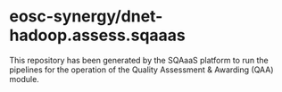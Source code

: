 # eosc-synergy/dnet-hadoop.assess.sqaaas
This repository has been generated by the SQAaaS platform to run the pipelines
for the operation of the
Quality Assessment & Awarding (QAA)
module.